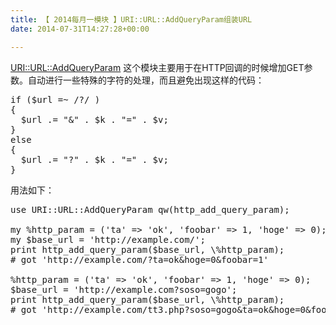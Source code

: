 ```yaml
---
title: 【 2014每月一模块 】URI::URL::AddQueryParam组装URL
date: 2014-07-31T14:27:28+00:00

---
```

[URI::URL::AddQueryParam](https://metacpan.org/pod/URI::URL::AddQueryParam "URI::URL::AddQueryParam") 这个模块主要用于在HTTP回调的时候增加GET参数。自动进行一些特殊的字符的处理，而且避免出现这样的代码：

<pre class="brush: perl">if ($url =~ /?/ ) 
{
  $url .= "&" . $k . "=" . $v;
}
else
{
  $url .= "?" . $k . "=" . $v;
}
</pre>

用法如下：

<pre class="brush: perl">use URI::URL::AddQueryParam qw(http_add_query_param);
 
my %http_param = ('ta' => 'ok', 'foobar' => 1, 'hoge' => 0);
my $base_url = 'http://example.com/';
print http_add_query_param($base_url, \%http_param);
# got 'http://example.com/?ta=ok&hoge=0&foobar=1'
 
%http_param = ('ta' => 'ok', 'foobar' => 1, 'hoge' => 0);
$base_url = 'http://example.com?soso=gogo';
print http_add_query_param($base_url, \%http_param);
# got 'http://example.com/tt3.php?soso=gogo&ta=ok&hoge=0&foobar=1'
</pre>

